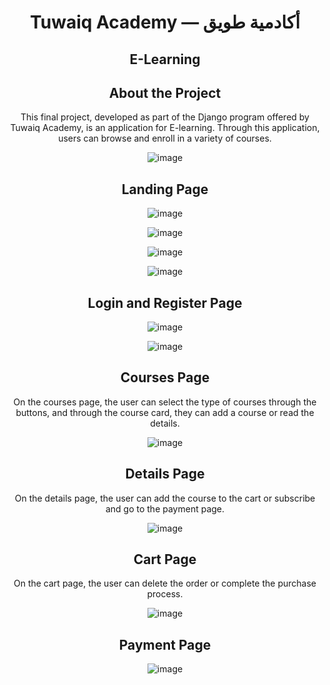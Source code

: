 <h1 style="text-align: center;">Tuwaiq Academy — أكادمية طويق</h1>

<h2 style="text-align: center;"><b>E-Learning</b></h2>
<div>
    <h2 style="text-align: center;"><b>About the Project</b></h2>

<p style="text-align: center;">This final project, developed as part of the Django program offered by Tuwaiq Academy, is an application for E-learning. Through this application, users can browse and enroll in a variety of courses.</p>
<p style="text-align: center;"><img src="https://github.com/Manarahmed99/E-learning/assets/62827972/d7e193d4-8dac-4b06-b2ab-8aa7acf95c2f" alt="image"></p>
</div>





<h2 style="text-align: center;">Landing Page</h2>
<div style="text-align: center;">
  <img src="https://github.com/Manarahmed99/E-learning/assets/62827972/f7fb0a7b-ce9c-4be4-8f7d-3fa48c3e13ff" alt="image" style="max-width: 100%; height: auto;">
</div>


<p style="text-align: center;"><img src="https://github.com/Manarahmed99/E-learning/assets/62827972/92239d7a-bf38-4fe7-9c20-e26e923c392e" alt="image"></p>
<p style="text-align: center;"><img src="https://github.com/Manarahmed99/E-learning/assets/62827972/4d83264d-3740-4b8f-b743-ed8d8dc68eab" alt="image"></p>
<p style="text-align: center;"><img src="https://github.com/Manarahmed99/E-learning/assets/62827972/5f47477b-e92a-43c6-828f-fcc60f014531" alt="image"></p>


<div style="text-align: center;">
    <h2 style="text-align: center;">Login and Register Page</h2>
    <p style="text-align: center;"><img src="https://github.com/Manarahmed99/E-learning/assets/62827972/0a9ec4e1-560e-4d3f-8d01-2798b6ae7343" alt="image"></p>
    <p style="text-align: center;"><img src="https://github.com/Manarahmed99/E-learning/assets/62827972/8e6d4765-12a8-4b96-8ae4-d950d5be8bc0" alt="image"></p>
    
  </div>



<div style="text-align: center;">
<h2 style="text-align: center;">Courses Page</h2>
<p style="text-align: center;">On the courses page, the user can select the type of courses through the buttons, and through the course card, they can add a course or read the details.</p>
<p style="text-align: center;"><img src="https://github.com/Manarahmed99/E-learning/assets/62827972/2894d2de-353b-4595-9731-42ef1dabf50c" alt="image"></p>
 
</div>






<h2 style="text-align: center;">Details Page</h2>

<p style="text-align: center;">On the details page, the user can add the course to the cart or subscribe and go to the payment page.</p>
<p style="text-align: center;"><img src="https://github.com/Manarahmed99/E-learning/assets/62827972/5233a985-d0bd-445b-8495-a655ab4ec7b9" alt="image"></p>

<h2 style="text-align: center;">Cart Page</h2>

<p style="text-align: center;">On the cart page, the user can delete the order or complete the purchase process.</p>
<p style="text-align: center;"><img src="https://github.com/Manarahmed99/E-learning/assets/62827972/c12b12e7-d18a-46eb-bb8c-e99b7963931f" alt="image"></p>

<h2 style="text-align: center;">Payment Page</h2>

<p style="text-align: center;"><img src="https://github.com/Manarahmed99/E-learning/assets/62827972/ea3010aa-ae9f-454a-a630-7ab1c2322ffb" alt="image"></p>
